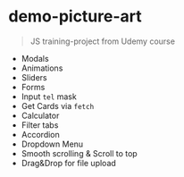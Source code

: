 # demo-picture-art

> JS training-project from Udemy course

- Modals
- Animations
- Sliders
- Forms
- Input `tel` mask
- Get Cards via `fetch`
- Calculator
- Filter tabs
- Accordion
- Dropdown Menu
- Smooth scrolling & Scroll to top
- Drag&Drop for file upload

